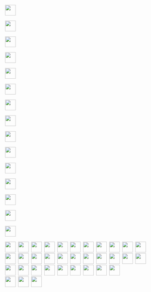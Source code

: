 <img src="https://img.shields.io/badge/HTML5-E34F26?style=for-the-badge&logo=html5&logoColor=fff" height="35" />&nbsp;&nbsp;

<img src="https://img.shields.io/badge/CSS3-1572B6?style=for-the-badge&logo=css3&logoColor=fff" height="35"/>&nbsp;

<img src="https://img.shields.io/badge/javascript-F7DF1E.svg?&style=for-the-badge&logo=javascript&logoColor=fff" height="35"/>&nbsp;

<img src="https://img.shields.io/badge/React-61DAFB?style=for-the-badge&logo=react&logoColor=fff" height="35"/>&nbsp;

<img src="https://img.shields.io/badge/React_Router-CA4245?style=for-the-badge&logo=react-router&logoColor=fff" height="35"/>&nbsp;

<img src="https://img.shields.io/badge/Sass-CC6699?style=for-the-badge&logo=sass&logoColor=fff" height="35"/>&nbsp;

<img src="https://img.shields.io/badge/MUI-007FFF?style=for-the-badge&logo=MUI&logoColor=fff" height="35"/>&nbsp;

<img src="https://img.shields.io/badge/Bootstrap-7E0AF9?style=for-the-badge&logo=bootstrap&logoColor=fff" height="35"/>&nbsp;

<img src="https://img.shields.io/badge/Tailwind_CSS-20232A?style=for-the-badge&logo=tailwind-css&logoColor=06B6D4" height="35"/>&nbsp;

<img src="https://img.shields.io/badge/Netlify-20232A?style=for-the-badge&logo=netlify&logoColor=00C7B7" height="35"/>&nbsp;

<img src="https://img.shields.io/badge/Heroku-20232A?style=for-the-badge&logo=heroku&logoColor=430098" height="35"/>&nbsp;

<img src="https://img.shields.io/badge/firebase-20232A.svg?&style=for-the-badge&logo=firebase&logoColor=FFCA28" height="35"/>&nbsp;

<img src="https://img.shields.io/badge/Node.js-20232A?style=for-the-badge&logo=node.js&logoColor=43853D" height="35"/>&nbsp;

<img src="https://img.shields.io/badge/-MongoDB-20232A?style=for-the-badge&logo=mongodb&logoColor=4DB33D" height="35"/>&nbsp;

<img src="https://img.shields.io/badge/-MySQL-20232A?style=for-the-badge&logo=mysql&logoColor=4479A1" height="35"/>&nbsp;

<img src="https://img.shields.io/badge/-Express-20232A?style=for-the-badge&logo=express&logoColor=000000" height="35"/>&nbsp;
<img src="https://img.shields.io/badge/-Next.js-20232A?style=for-the-badge&logo=Next.js&logoColor=000000" height="35"/>&nbsp;
<img src="https://img.shields.io/badge/-NGINX-20232A?style=for-the-badge&logo=NGINX&logoColor=009639" height="35"/>&nbsp;
<img src="https://img.shields.io/badge/-Docker-20232A?style=for-the-badge&logo=Docker&logoColor=2496ED" height="35"/>&nbsp;
<img src="https://img.shields.io/badge/-TypeScript-20232A?style=for-the-badge&logo=TypeScript&logoColor=3178C6" height="35"/>&nbsp;
<img src="https://img.shields.io/badge/-Git-20232A?style=for-the-badge&logo=Git&logoColor=F05032" height="35"/>&nbsp;
<img src="https://img.shields.io/badge/-Figma-20232A?style=for-the-badge&logo=Figma&logoColor=F24E1E" height="35"/>&nbsp;
<img src="https://img.shields.io/badge/-Postman-20232A?style=for-the-badge&logo=Postman&logoColor=FF6C37" height="35"/>&nbsp;
<img src="https://img.shields.io/badge/-Redux-20232A?style=for-the-badge&logo=Redux&logoColor=764ABC" height="35"/>&nbsp;
<img src="https://img.shields.io/badge/-Webpack-20232A?style=for-the-badge&logo=Webpack&logoColor=8DD6F9" height="35"/>&nbsp;
<img src="https://img.shields.io/badge/-npm-20232A?style=for-the-badge&logo=npm&logoColor=CB3837" height="35"/>&nbsp;
<img src="https://img.shields.io/badge/-Go-20232A?style=for-the-badge&logo=Go&logoColor=00ADD8" height="35"/>&nbsp;
<img src="https://img.shields.io/badge/-Python-20232A?style=for-the-badge&logo=Python&logoColor=3776AB" height="35"/>&nbsp;
<img src="https://img.shields.io/badge/-GraphQL-20232A?style=for-the-badge&logo=GraphQL&logoColor=E10098" height="35"/>&nbsp;
<img src="https://img.shields.io/badge/-ChakraUI-20232A?style=for-the-badge&logo=ChakraUI&logoColor=319795" height="35"/>&nbsp;
<img src="https://img.shields.io/badge/-Chart.js-20232A?style=for-the-badge&logo=Chart.js&logoColor=FF6384" height="35"/>&nbsp;
<img src="https://img.shields.io/badge/-.ENV-20232A?style=for-the-badge&logo=.ENV&logoColor=ECD53F" height="35"/>&nbsp;
<img src="https://img.shields.io/badge/-Git-20232A?style=for-the-badge&logo=Git&logoColor=F05032" height="35"/>&nbsp;
<img src="https://img.shields.io/badge/-JSON-20232A?style=for-the-badge&logo=JSON&logoColor=000000" height="35"/>&nbsp;
<img src="https://img.shields.io/badge/-JSON Web Tokens-20232A?style=for-the-badge&logo=JSON Web Tokens&logoColor=000000" height="35"/>&nbsp;
<img src="https://img.shields.io/badge/-NestJS-20232A?style=for-the-badge&logo=NestJS&logoColor=E0234E" height="35"/>&nbsp;
<img src="https://img.shields.io/badge/-Jest-20232A?style=for-the-badge&logo=Jest&logoColor=C21325" height="35"/>&nbsp;
<img src="https://img.shields.io/badge/-Insomnia-20232A?style=for-the-badge&logo=Insomnia&logoColor=4000BF" height="35"/>&nbsp;
<img src="https://img.shields.io/badge/-Canva-20232A?style=for-the-badge&logo=Canva&logoColor=00C4CC" height="35"/>&nbsp;
<img src="https://img.shields.io/badge/-Git-20232A?style=for-the-badge&logo=Git&logoColor=F05032" height="35"/>&nbsp;
<img src="https://img.shields.io/badge/-Prisma-20232A?style=for-the-badge&logo=Prisma&logoColor=2D3748" height="35"/>&nbsp;
<img src="https://img.shields.io/badge/-Prisma-20232A?style=for-the-badge&logo=Sequelize&logoColor=52B0E7" height="35"/>&nbsp;
<img src="https://img.shields.io/badge/-Supabase-20232A?style=for-the-badge&logo=Supabase&logoColor=3FCF8E" height="35"/>&nbsp;
<img src="https://img.shields.io/badge/-tRPC-20232A?style=for-the-badge&logo=tRPC&logoColor=2596BE" height="35"/>&nbsp;
<img src="https://img.shields.io/badge/-Nest-20232A?style=for-the-badge&logo=NestJS&logoColor=E0234E" height="35"/>&nbsp;
<img src="https://img.shields.io/badge/-PostgreSQL-20232A?style=for-the-badge&logo=PostgreSQL&logoColor=4169E1" height="35"/>&nbsp;
<br/>
<img src="https://img.shields.io/badge/-PostCSS-20232A?style=for-the-badge&logo=PostCSS&logoColor=DD3A0A" height="35"/>&nbsp;
<img src="https://img.shields.io/badge/-Vercel-20232A?style=for-the-badge&logo=Vercel&logoColor=000000" height="35"/>&nbsp;
<img src="https://img.shields.io/badge/-Stack Overflow-20232A?style=for-the-badge&logo=StackOverflow&logoColor=F58025" height="35"/>&nbsp;
